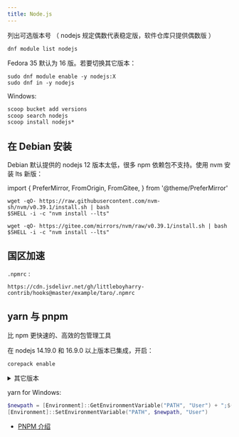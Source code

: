 ```yaml
---
title: Node.js
---
```


列出可选版本号
（ nodejs 规定偶数代表稳定版，软件仓库只提供偶数版 ）

    dnf module list nodejs

Fedora 35 默认为 16 版。若要切换其它版本：

```shell
sudo dnf module enable -y nodejs:X
sudo dnf in -y nodejs
```

Windows:

```bat
scoop bucket add versions
scoop search nodejs
scoop install nodejs*
```

## 在 Debian 安装

Debian 默认提供的 nodejs 12 版本太低，很多 npm 依赖包不支持。使用 nvm 安装 lts 新版：

import {
PreferMirror,
FromOrigin,
FromGitee,
} from '@theme/PreferMirror'

 <PreferMirror origin gitee>
<FromOrigin>

```shell
wget -qO- https://raw.githubusercontent.com/nvm-sh/nvm/v0.39.1/install.sh | bash
$SHELL -i -c "nvm install --lts"
```
</FromOrigin>
<FromGitee>

```shell
wget -qO- https://gitee.com/mirrors/nvm/raw/v0.39.1/install.sh | bash
$SHELL -i -c "nvm install --lts"
```
</FromGitee>
</PreferMirror>

## 国区加速

`.npmrc` :

    https://cdn.jsdelivr.net/gh/littleboyharry-contrib/hooks@master/example/taro/.npmrc

## yarn 与 pnpm

比 npm 更快速的、高效的包管理工具

在 nodejs 14.19.0 和 16.9.0 以上版本已集成，开启：

    corepack enable

<details className="let-details-to-gray">
    <summary>其它版本</summary>

参考：https://github.com/pnpm/pnpm/tags

    corepack prepare pnpm@<新版> --activate

</details>

yarn for Windows:

```powershell
$newpath = [Environment]::GetEnvironmentVariable("PATH", "User") + ";$(yarn global bin)"
[Environment]::SetEnvironmentVariable("PATH", $newpath, "User")

```

- [PNPM 介绍](https://pnpm.io/zh/motivation)
